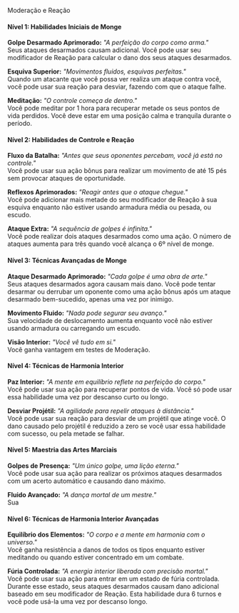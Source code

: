 Moderação e Reação
#### Nível 1: Habilidades Iniciais de Monge

**Golpe Desarmado Aprimorado:** _"A perfeição do corpo como arma."_  
Seus ataques desarmados causam adicional. Você pode usar seu modificador de Reação para calcular o dano dos seus ataques desarmados.

**Esquiva Superior:** _"Movimentos fluidos, esquivas perfeitas."_  
Quando um atacante que você possa ver realiza um ataque contra você, você pode usar sua reação para desviar, fazendo com que o ataque falhe.

**Meditação:** _"O controle começa de dentro."_  
Você pode meditar por 1 hora para recuperar metade os seus pontos de vida perdidos. Você deve estar em uma posição calma e tranquila durante o período.

#### Nível 2: Habilidades de Controle e Reação

**Fluxo da Batalha:** _"Antes que seus oponentes percebam, você já está no controle."_  
Você pode usar sua ação bônus para realizar um movimento de até 15 pés sem provocar ataques de oportunidade.

**Reflexos Aprimorados:** _"Reagir antes que o ataque chegue."_  
Você pode adicionar mais metade do seu modificador de Reação à sua esquiva enquanto não estiver usando armadura média ou pesada, ou escudo.

**Ataque Extra:** _"A sequência de golpes é infinita."_  
Você pode realizar dois ataques desarmados como uma ação. O número de ataques aumenta para três quando você alcança o 6º nível de monge.

#### Nível 3: Técnicas Avançadas de Monge

**Ataque Desarmado Aprimorado:** _"Cada golpe é uma obra de arte."_  
Seus ataques desarmados agora causam mais dano. Você pode tentar desarmar ou derrubar um oponente como uma ação bônus após um ataque desarmado bem-sucedido, apenas uma vez por inimigo.

**Movimento Fluido:** _"Nada pode segurar seu avanço."_  
Sua velocidade de deslocamento aumenta enquanto você não estiver usando armadura ou carregando um escudo.

**Visão Interior:** _"Você vê tudo em si."_  
Você ganha vantagem em testes de Moderação.

#### Nível 4: Técnicas de Harmonia Interior

**Paz Interior:** _"A mente em equilíbrio reflete na perfeição do corpo."_  
Você pode usar sua ação para recuperar pontos de vida. Você só pode usar essa habilidade uma vez por descanso curto ou longo.

**Desviar Projétil:** _"A agilidade para repelir ataques à distância."_  
Você pode usar sua reação para desviar de um projétil que atinge você. O dano causado pelo projétil é reduzido a zero se você usar essa habilidade com sucesso, ou pela metade se falhar.

#### Nível 5: Maestria das Artes Marciais

**Golpes de Presença:** _"Um único golpe, uma lição eterna."_  
Você pode usar sua ação para realizar os próximos ataques desarmados com um acerto automático e causando dano máximo.

**Fluido Avançado:** _"A dança mortal de um mestre."_  
Sua 

#### Nível 6: Técnicas de Harmonia Interior Avançadas

**Equilíbrio dos Elementos:** _"O corpo e a mente em harmonia com o universo."_  
Você ganha resistência a danos de todos os tipos enquanto estiver meditando ou quando estiver concentrado em um combate.

**Fúria Controlada:** _"A energia interior liberada com precisão mortal."_  
Você pode usar sua ação para entrar em um estado de fúria controlada. Durante esse estado, seus ataques desarmados causam dano adicional baseado em seu modificador de Reação. Esta habilidade dura 6 turnos e você pode usá-la uma vez por descanso longo.